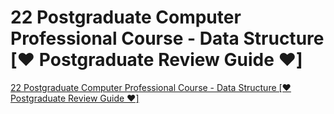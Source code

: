 # 22 Postgraduate Computer Professional Course - Data Structure [❤️ Postgraduate Review Guide ❤️]
[22 Postgraduate Computer Professional Course - Data Structure [❤️ Postgraduate Review Guide ❤️]](https://aiwithcloud.com/2022/09/15/22_postgraduate_computer_professional_course___data_structure_%e2%9d%a4%ef%b8%8f_postgraduate_review_guide_%e2%9d%a4%ef%b8%8f/)